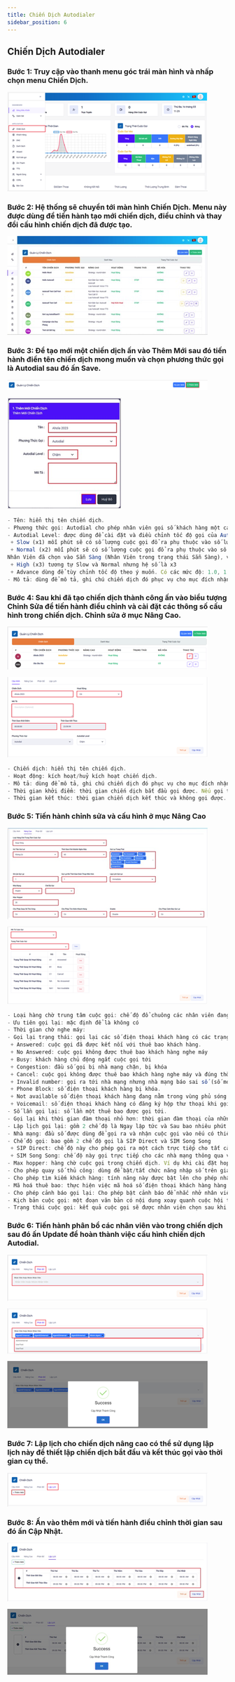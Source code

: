 ```yaml
---
title: Chiến Dịch Autodialer
sidebar_position: 6
---
```


## Chiến Dịch Autodialer

### Bước 1: Truy cập vào thanh menu góc trái màn hình và nhấp chọn menu Chiến Dịch.

![PITEL](./img/autodialer1.png)

### Bước 2: Hệ thống sẽ chuyển tới màn hình Chiến Dịch. Menu này được dùng để tiến hành tạo mới chiến dịch, điều chỉnh và thay đổi cấu hình chiến dịch đã được tạo.

![PITEL](./img/autodialer2.png)

### Bước 3: Để tạo mới một chiến dịch ấn vào Thêm Mới sau đó tiến hành điền tên chiến dịch mong muốn và chọn phương thức gọi là Autodial sau đó ấn Save.

![PITEL](./img/autodialer3.png)

![PITEL](./img/autodialer4.png)

```jsx title="Giải thích thông số"
- Tên: hiển thị tên chiến dịch.
- Phương thức gọi: Autodial cho phép nhân viên gọi số khách hàng một cách tự động khi nhân viên chuyển trạng thái trên giao diện Web sang Sẵn Sàng. Hệ thống sẽ tự động gọi ra nếu thuê bao khách hàng nhấc máy, hệ thống sẽ kết nối tới nhân viên. 
- Autodial Level: được dùng để cài đặt và điều chỉnh tốc độ gọi của Autodial (chỉ áp dụng khi Phương Thức Gọi là Autodial)
 + Slow (x1) mỗi phút sẽ có số lượng cuộc gọi đổ ra phụ thuộc vào số lượng Nhân Viên đã chọn vào Sẵn Sàng (Nhân Viên trong trạng thái Sẵn Sàng), ví dụ có 3 Nhân Viên đã login vào hệ thống và ấn vào sẵn sàng, mỗi phút sẽ có 3 cuộc gọi đổ ra, nếu có 1 Nhân Viên đang đàm thoại và 1 Nhân Viên Tạm Dừng lại thì mỗi phút chỉ còn 1 cuộc gọi đổ ra
 + Normal (x2) mỗi phút sẽ có số lượng cuộc gọi đổ ra phụ thuộc vào số lượng
Nhân Viên đã chọn vào Sẵn Sàng (Nhân Viên trong trạng thái Sẵn Sàng), ví dụ có 3 Nhân Viên đã đăng nhập vào hệ thống và ấn vào Sẵn Sàng, mỗi phút sẽ có 6 cuộc gọi đổ ra, nếu có 1 Nhân Viên đang đàm thoại và 1 Nhân Viên Tạm Dừng  lại thì mỗi phút chỉ còn 2 cuộc gọi đổ ra
 + High (x3) tương tự Slow và Normal nhưng hệ số là x3
 + Advance dùng để tùy chỉnh tốc độ theo ý muốn. Có các mức độ: 1.0, 1.5, 2.0, 3.0, 4.0 và 5.0 (x1, x1.5, x2, x3, x4, x5)
- Mô tả: dùng để mô tả, ghi chú chiến dịch đó phục vụ cho mục đích nhận biết chiến dịch sử dụng.
```

### Bước 4: Sau khi đã tạo chiến dịch thành công ấn vào biểu tượng Chỉnh Sửa để tiến hành điều chỉnh và cài đặt các thông số cấu hình trong chiến dịch. Chỉnh sửa ở mục Nâng Cao.

![PITEL](./img/autodialer5.png)

![PITEL](./img/autodialer6.png)

```jsx title="Giải thích thông số"
- Chiến dịch: hiển thị tên chiến dịch.
- Hoạt động: kích hoạt/huỷ kích hoạt chiến dịch.
- Mô tả: dùng để mô tả, ghi chú chiến dịch đó phục vụ cho mục đích nhận biết chiến dịch sử dụng.
- Thời gian khởi điểm: thời gian chiến dịch bắt đầu gọi được. Nếu gọi trước thời gian này thì cuộc gọi sẽ không được thực hiện
- Thời gian kết thúc: thời gian chiến dịch kết thúc và không gọi được. Nếu gọi sau thời gian này thì cuộc gọi sẽ không được thực hiện.
```

### Bước 5: Tiến hành chỉnh sửa và cấu hình ở mục Nâng Cao

![PITEL](./img/autodialer7.png)

![PITEL](./img/autodialer8.png)

```jsx title="Giải thích thông số"
- Loại hàng chờ trung tâm cuộc gọi: chế độ đổ chuông các nhân viên đang sẵn sàng. Cần setup khi Dial Method của chiến dịch là Autodial. Có các chế độ đổ cuộc gọi vào nhân viên như Round Robin(xoay vòng có nhớ thứ tự), Ring All(xoay vòng có nhớ thứ tự), nhân viên có ít cuộc gọi( Ưu tiên nhân viên có ít cuộc gọi nhất), Từ trên xuống( Gọi nhân viên từ trên xuống), Ngẫu nhiên (đổ cuộc gọi vào ngẫu nhiên các nhân viên trong nhóm)
- Ưu tiên gọi lại: mặc định để là không có
- Thời gian chờ nghe máy: 
- Gọi lại trạng thái: gọi lại các số điện thoại khách hàng có các trạng thái đã được lựa chọn. Các trạng thái đó bao gồm: 
 + Answered: cuộc gọi đã được kết nối với thuê bao khách hàng.
 + No Answered: cuộc gọi không được thuê bao khách hàng nghe máy
 + Busy: khách hàng chủ động ngắt cuộc gọi tới
 + Congestion: đầu số gọi bị nhà mạng chặn, bị khóa
 + Cancel: cuộc gọi không được thuê bao khách hàng nghe máy và đúng thời gian quy định hồi âm chuông ngắt máy.
 + Invalid number: gọi ra tới nhà mạng nhưng nhà mạng báo sai số (số mobile sai)
 + Phone Block: số điện thoại khách hàng bị khóa.
 + Not available số điện thoại khách hàng đang nằm trong vùng phủ sóng yếu, sim bị khoá, thiết bị hết pin, hư hỏng….
 + Voicemail: số điện thoại khách hàng có đăng ký hộp thư thoại khi gọi đến cuộc gọi được chuyển vào hộp thư thoại nên không thể thực hiện kết nối giữa nhân viên và khách hàng.
- Số lần gọi lại: số lần một thuê bao được gọi tới.
- Gọi lại khi thời gian đàm thoại nhỏ hơn: thời gian đàm thoại của những cuộc gọi nào thấp hơn thời gian quy định trong menu này thì đều được gọi lại.
- Lập lịch gọi lại: gồm 2 chế độ là Ngay lập tức và Sau bao nhiêu phút. Ở bao nhiêu phút có thể thiết lập số thời gian quy định để gọi lại. Ví dụ chỉnh là 5 phút thì 5 phút sẽ thực hiện gọi lại thuê bao đó 1 lần.
- Nhà mạng: đầu số được dùng để gọi ra và nhận cuộc gọi vào nếu có thiết lập kịch bản gọi vào.
- Chế độ gọi: bao gồm 2 chế độ gọi là SIP Direct và SIM Song Song
 + SIP Direct: chế độ này cho phép gọi ra một cách trực tiếp cho tất cả các nhà mạng mà không phải chia kênh cho từng nhà mạng cụ thể. Trong khi chạy chế độ này cần quan tâm đến việc quy định số lượng cuộc gọi đồng thời đã đăng ký với nhà quản trị vì nếu điều chỉnh không đúng sẽ không đạt được kết quả như mong muốn. Chỉnh thấp hơn thì không tận dụng được tài nguyên có sẵn và cao hơn thì hệ thống không được thiết lập để đáp ứng sẽ ảnh hưởng đến quá trình sử dụng.
 + SIM Song Song: chế độ này gọi trực tiếp cho các nhà mạng thông qua việc phân chia kênh trên hệ thống. Khi gọi với chế độ này hệ thống sẽ tự động luân chuyển các kênh trống qua lại giữa các chiến dịch nhằm đảm bảo hiệu suất tối ưu và không gây lãng phí tài nguyên.
- Max hopper: hàng chờ cuộc gọi trong chiến dịch. Ví dụ khi cài đặt hopper là 20 thì hệ thống sẽ đưa 20 số điện thoại khách hàng vào hàng chờ để khi nhân viên ấn sẵn sàng thì sẽ đổ cuộc gọi ra. 
- Cho phép quay số thủ công: dùng để bật/tắt chức năng nhập số trên giao diện web để gọi ra.
- Cho phép tìm kiếm khách hàng: tính năng này được bật lên cho phép nhân viên có thể nhấn chọn khách hàng nào trong danh sách dữ liệu khách hàng tải lên mà không cần phải theo thứ tự.
- Mã hoá thuê bao: thực hiện việc mã hoá số điện thoại khách hàng hàng một chuỗi ký tự chữ kèm số trên giao diện Web của nhân viên.
- Cho phép cảnh báo gọi lại: Cho phép bật cảnh báo để nhắc nhở nhân viên gọi lại cho những khách hàng có quan tâm
- Kịch bản cuộc gọi: một đoạn văn bản có nội dung xoay quanh cuộc hội thoại sẽ hiển thị lên khi nhân viên trong chiến dịch này kết nối đến khách hàng. Thông qua đó nhân viên sẽ dựa vào đây để diễn giải nhằm hoàn thành tốt nghiệp vụ. 
- Trạng thái cuộc gọi: kết quả cuộc gọi sẽ được nhân viên chọn sau khi cuộc gọi kết thúc để phù hợp với trạng thái của cuộc gọi đó.
```

### Bước 6: Tiến hành phân bổ các nhân viên vào trong chiến dịch sau đó ấn Update để hoàn thành việc cấu hình chiến dịch Autodial.

![PITEL](./img/autodialer9.png)

![PITEL](./img/autodialer10.png)

![PITEL](./img/autodialer11.png)

### Bước 7: Lập lịch cho chiến dịch nâng cao có thể sử dụng lập lịch này để thiết lập chiến dịch bắt đầu và kết thúc gọi vào thời gian cụ thể.

![PITEL](./img/autodialer12.png)

### Bước 8: Ấn vào thêm mới và tiến hành điều chỉnh thời gian sau đó ấn Cập Nhật.

![PITEL](./img/autodialer13.png)

![PITEL](./img/autodialer14.png)